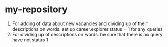# my-repository
1) For adding of data about new vacancies and dividing up of their descriptions on words: 
set up career.explorer.status = 1 for any queries
2) For dividing up of descriptions on words: 
be sure that there is no query have not status 1
